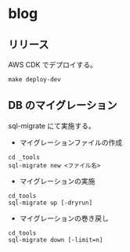 # blog

## リリース

AWS CDK でデプロイする。

```
make deploy-dev
```

## DB のマイグレーション

sql-migrate にて実施する。

- マイグレーションファイルの作成

```
cd _tools
sql-migrate new <ファイル名>
```

- マイグレーションの実施

```
cd_tools
sql-migrate up [-dryrun]
```

- マイグレーションの巻き戻し

```
cd_tools
sql-migrate down [-limit=n]
```
